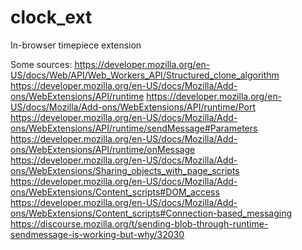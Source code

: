 # clock_ext
In-browser timepiece extension

Some sources:
https://developer.mozilla.org/en-US/docs/Web/API/Web_Workers_API/Structured_clone_algorithm
https://developer.mozilla.org/en-US/docs/Mozilla/Add-ons/WebExtensions/API/runtime
https://developer.mozilla.org/en-US/docs/Mozilla/Add-ons/WebExtensions/API/runtime/Port
https://developer.mozilla.org/en-US/docs/Mozilla/Add-ons/WebExtensions/API/runtime/sendMessage#Parameters
https://developer.mozilla.org/en-US/docs/Mozilla/Add-ons/WebExtensions/API/runtime/onMessage
https://developer.mozilla.org/en-US/docs/Mozilla/Add-ons/WebExtensions/Sharing_objects_with_page_scripts
https://developer.mozilla.org/en-US/docs/Mozilla/Add-ons/WebExtensions/Content_scripts#DOM_access
https://developer.mozilla.org/en-US/docs/Mozilla/Add-ons/WebExtensions/Content_scripts#Connection-based_messaging
https://discourse.mozilla.org/t/sending-blob-through-runtime-sendmessage-is-working-but-why/32030

